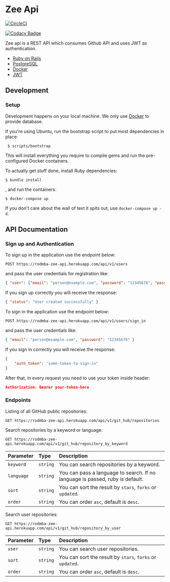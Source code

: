# Zee Api

[![CircleCI](https://circleci.com/gh/rodmba/zee_api.svg?style=svg)](https://circleci.com/gh/rodmba/zee_api)

[![Codacy Badge](https://api.codacy.com/project/badge/Grade/12c689c85fa743c5a19e69df5ab9224e)](https://www.codacy.com/app/rodmba/zee_api?utm_source=github.com&utm_medium=referral&utm_content=rodmba/zee_api&utm_campaign=Badge_Grade)

Zee api is a REST API which consumes Github API and uses JWT as authentication.

-   [Ruby on Rails][rails]
-   [PostgreSQL][postgres]
-   [Docker][docker]
-   [JWT][jwt]

## Development

### Setup

Development happens on your local machine. We only use [Docker][docker] to provide database.

If you're using Ubuntu, run the bootstrap script to put most dependencies in place:

     $ scripts/bootstrap

This will install everything you require to compile gems and run the pre-configured Docker containers.

To actually get stuff done, install Ruby dependencies:

    $ bundle install

, and run the containers:

    $ docker-compose up

If you don't care about the wall of text it spits out, use `docker-compose up -d`.

## API Documentation

### Sign up and Authentication

To sign up in the application use the endpoint below:

```http
POST https://rodmba-zee-api.herokuapp.com/api/v1/users
```

and pass the user credentials for registration like:

```json
{ "user": {"email": "person@example.com", "password": "12345678", "password_confirmation": "12345678" } }
```

If you sign up correctly you will receive the response:

```json
{ "status": "User created successfully" }
```

To sign in the application use the endpoint below:

```http
POST https://rodmba-zee-api.herokuapp.com/api/v1/users/sign_in
```

and pass the user credentials like:

```json
{ "email": "person@example.com", "password": "12345678" }
```

If you sign in correctly you will receive the response:

```json
{
    "auth_token": "some-token-to-sign-in"
}
```

After that, in every request you need to use your token inside header:

```json
Authorization: Bearer your-token-here
```

### Endpoints

Listing of all GitHub public repositories:

```http
GET https://rodmba-zee-api.herokuapp.com/api/v1/git_hub/repositories
```

Search repositories by a keyword or language:

```http
GET https://rodmba-zee-api.herokuapp.com/api/v1/git_hub/repository_by_keyword
```

| Parameter  | Type     | Description                                                                   |
| :--------- | :------- | :---------------------------------------------------------------------------- |
| `keyword`  | `string` | You can search repositories by a keyword.                                     |
| `language` | `string` | You can pass a language to search. If no language is passed, ruby is default. |
| `sort`     | `string` | You can sort the result by `stars`, `forks` or `updated`.                     |
| `order`    | `string` | You can order `asc`, default is `desc`.                                       |

Search user repositories:

```http
GET https://rodmba-zee-api.herokuapp.com/api/v1/git_hub/repository_by_user
```

| Parameter | Type     | Description                                               |
| :-------- | :------- | :-------------------------------------------------------- |
| `user`    | `string` | You can search user repositories.                         |
| `sort`    | `string` | You can sort the result by `stars`, `forks` or `updated`. |
| `order`   | `string` | You can order `asc`, default is `desc`.                   |

[postgres]: https://www.postgresql.org/

[rails]: https://rubyonrails.org/

[jwt]: https://jwt.io/

[docker]: https://www.docker.com/
